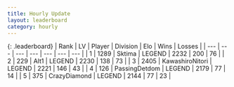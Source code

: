```yaml
---
title: Hourly Update
layout: leaderboard
category: hourly
---
```


{: .leaderboard}
| Rank | LV | Player | Division | Elo | Wins | Losses |
| --- | --- | --- | --- | --- | --- | --- |
| <span data-change="0">1</span> | 1289 | <span title="ID: 353063">Sktima</span> | LEGEND | <span data-change="0">2232</span> | <span data-change="0">200</span> | <span data-change="0">76</span> |
| <span data-change="1">2</span> | 229 | <span title="ID: 443550">Alt1</span> | LEGEND | <span data-change="14">2230</span> | <span data-change="2">138</span> | <span data-change="0">73</span> |
| <span data-change="-1">3</span> | 2405 | <span title="ID: 164871">KawashiroNitori</span> | LEGEND | <span data-change="0">2221</span> | <span data-change="0">146</span> | <span data-change="0">43</span> |
| <span data-change="0">4</span> | 126 | <span title="ID: 454837">PassingDetdom</span> | LEGEND | <span data-change="0">2179</span> | <span data-change="0">77</span> | <span data-change="0">14</span> |
| <span data-change="0">5</span> | 375 | <span title="ID: 202316">CrazyDiamond</span> | LEGEND | <span data-change="0">2144</span> | <span data-change="0">77</span> | <span data-change="0">23</span> |